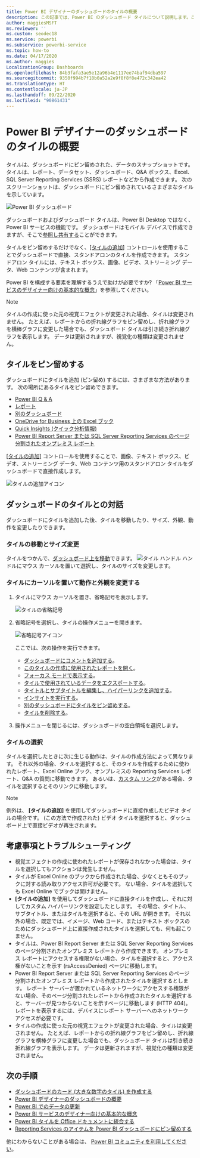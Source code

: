 ```yaml
---
title: Power BI デザイナーのダッシュボードのタイルの概要
description: この記事では、Power BI のダッシュボード タイルについて説明します。これには、SQL Server Reporting Services (SSRS) レポートから作成されたタイルも含まれます。
author: maggiesMSFT
ms.reviewer: ''
ms.custom: seodec18
ms.service: powerbi
ms.subservice: powerbi-service
ms.topic: how-to
ms.date: 04/17/2020
ms.author: maggies
LocalizationGroup: Dashboards
ms.openlocfilehash: 84b3fafa3ae5e12a96b4e1117ee74baf94dba597
ms.sourcegitcommit: 9350f994b7f18b0a52a2e9f8f8f8e472c342ea42
ms.translationtype: HT
ms.contentlocale: ja-JP
ms.lasthandoff: 09/22/2020
ms.locfileid: "90861431"
---
```

# <a name="intro-to-dashboard-tiles-for-power-bi-designers"></a>Power BI デザイナーのダッシュボードのタイルの概要

タイルは、ダッシュボードにピン留めされた、データのスナップショットです。 タイルは、レポート、データセット、ダッシュボード、Q&A ボックス、Excel、SQL Server Reporting Services (SSRS) レポートなどから作成できます。  次のスクリーンショットは、ダッシュボードにピン留めされているさまざまなタイルを示しています。

![Power BI ダッシュボード](media/service-dashboard-tiles/power-bi-dashboard.png)

ダッシュボードおよびダッシュボード タイルは、Power BI Desktop ではなく、Power BI サービスの機能です。 ダッシュボードはモバイル デバイスで作成できますが、そこで[参照し共有する](../consumer/mobile/mobile-apps-view-dashboard.md)ことができます。

タイルをピン留めするだけでなく、[[タイルの追加]](service-dashboard-add-widget.md) コントロールを使用することでダッシュボードで直接、スタンドアロンのタイルを作成できます。 スタンドアロン タイルには、テキスト ボックス、画像、ビデオ、ストリーミング データ、Web コンテンツが含まれます。

Power BI を構成する要素を理解するうえで助けが必要ですか? 「[Power BI サービスのデザイナー向けの基本的な概念](../fundamentals/service-basic-concepts.md)」を参照してください。

> [!NOTE]
> タイルの作成に使った元の視覚エフェクトが変更された場合、タイルは変更されません。  たとえば、レポートからの折れ線グラフをピン留めし、折れ線グラフを横棒グラフに変更した場合でも、ダッシュボード タイルは引き続き折れ線グラフを表示します。 データは更新されますが、視覚化の種類は変更されません。
> 
> 

## <a name="pin-a-tile"></a>タイルをピン留めする
ダッシュボードにタイルを追加 (ピン留め) するには、さまざまな方法があります。 次の場所にあるタイルをピン留めできます。

* [Power BI Q & A](service-dashboard-pin-tile-from-q-and-a.md)
* [レポート](service-dashboard-pin-tile-from-report.md)
* [別のダッシュボード](service-pin-tile-to-another-dashboard.md)
* [OneDrive for Business 上の Excel ブック](service-dashboard-pin-tile-from-excel.md)
* [Quick Insights (クイック分析情報)](service-insights.md)
* [Power BI Report Server または SQL Server Reporting Services のページ分割されたオンプレミス レポート](/sql/reporting-services/pin-reporting-services-items-to-power-bi-dashboards)

[[タイルの追加]](service-dashboard-add-widget.md) コントロールを使用することで、画像、テキスト ボックス、ビデオ、ストリーミング データ、Web コンテンツ用のスタンドアロン タイルをダッシュボードで直接作成します。

  ![タイルの追加アイコン](media/service-dashboard-tiles/add_widgetnew.png)

## <a name="interact-with-tiles-on-a-dashboard"></a>ダッシュボードのタイルとの対話
ダッシュボードにタイルを追加した後、タイルを移動したり、サイズ、外観、動作を変更したりできます。

### <a name="move-and-resize-a-tile"></a>タイルの移動とサイズ変更
タイルをつかんで、[ダッシュボード上を移動](service-dashboard-edit-tile.md)できます。 ![タイル ハンドル](media/service-dashboard-tiles/resize-handle.jpg) ハンドルにマウス カーソルを置いて選択し、タイルのサイズを変更します。

### <a name="hover-over-a-tile-to-change-the-appearance-and-behavior"></a>タイルにカーソルを置いて動作と外観を変更する
1. タイルにマウス カーソルを置き、省略記号を表示します。
   
    ![タイルの省略記号](media/service-dashboard-tiles/ellipses_new.png)
2. 省略記号を選択し、タイルの操作メニューを開きます。
   
    ![省略記号アイコン](media/service-dashboard-tiles/power-bi-tile-menu.png)
   
    ここでは、次の操作を実行できます。
   
     * [ダッシュボードにコメントを追加する](../consumer/end-user-comment.md)。
     * [このタイルの作成に使用されたレポートを開く](../consumer/end-user-reports.md)。  
     * [フォーカス モードで表示する](../consumer/end-user-focus.md)。   
     * [タイルで使用されているデータをエクスポートする](../visuals/power-bi-visualization-export-data.md)。
     * [タイトルとサブタイトルを編集し、ハイパーリンクを追加する](service-dashboard-edit-tile.md)。 
     * [インサイトを実行する](service-insights.md)。 
     * [別のダッシュボードにタイルをピン留めする](service-pin-tile-to-another-dashboard.md)。
     * [タイルを削除する](service-dashboard-edit-tile.md)。

3. 操作メニューを閉じるには、ダッシュボードの空白領域を選択します。

### <a name="select-a-tile"></a>タイルの選択
タイルを選択したときに次に生じる動作は、タイルの作成方法によって異なります。 それ以外の場合、タイルを選択すると、そのタイルを作成するために使われたレポート、Excel Online ブック、オンプレミスの Reporting Services レポート、Q&A の質問に移動できます。 あるいは、[カスタム リンク](service-dashboard-edit-tile.md)がある場合、タイルを選択するとそのリンクに移動します。

> [!NOTE]
> 例外は、 **[タイルの追加]** を使用してダッシュボードに直接作成したビデオ タイルの場合です。 (この方法で作成された) ビデオ タイルを選択すると、ダッシュボード上で直接ビデオが再生されます。   
> 
> 

## <a name="considerations-and-troubleshooting"></a>考慮事項とトラブルシューティング

* 視覚エフェクトの作成に使われたレポートが保存されなかった場合は、タイルを選択してもアクションは発生しません。
* タイルが Excel Online のブックから作成された場合、少なくともそのブックに対する読み取りアクセス許可が必要です。 ない場合、タイルを選択しても Excel Online でブックは開けません。
* **[タイルの追加]** を使用してダッシュボードに直接タイルを作成し、それに対してカスタム ハイパーリンクを設定したとします。 その場合、タイトル、サブタイトル、またはタイルを選択すると、その URL が開きます。 それ以外の場合、既定では、イメージ、Web コード、またはテキスト ボックスのためにダッシュボード上に直接作成されたタイルを選択しても、何も起こりません。
* タイルは、Power BI Report Server または SQL Server Reporting Services のページ分割されたオンプレミス レポートから作成できます。 オンプレミス レポートにアクセスする権限がない場合、タイルを選択すると、アクセス権がないことを示す (rsAccessDenied) ページに移動します。
* Power BI Report Server または SQL Server Reporting Services のページ分割されたオンプレミス レポートから作成されたタイルを選択するとします。 レポート サーバーが置かれているネットワークにアクセスする権限がない場合、そのページ分割されたレポートから作成されたタイルを選択すると、サーバーが見つからないことを示すページに移動します (HTTP 404)。 レポートを表示するには、デバイスにレポート サーバーへのネットワーク アクセスが必要です。
* タイルの作成に使った元の視覚エフェクトが変更された場合、タイルは変更されません。 たとえば、レポートからの折れ線グラフをピン留めし、折れ線グラフを横棒グラフに変更した場合でも、ダッシュボード タイルは引き続き折れ線グラフを表示します。 データは更新されますが、視覚化の種類は変更されません。

## <a name="next-steps"></a>次の手順
- [ダッシュボードのカード (大きな数字のタイル) を作成する](../visuals/power-bi-visualization-card.md)
- [Power BI デザイナーのダッシュボードの概要](service-dashboards.md)  
- [Power BI でのデータの更新](../connect-data/refresh-data.md)
- [Power BI サービスのデザイナー向けの基本的な概念](../fundamentals/service-basic-concepts.md)
- [Power BI タイルを Office ドキュメントに統合する](https://powerbi.microsoft.com/blog/integrating-power-bi-tiles-into-office-documents/)
- [Reporting Services のアイテムを Power BI ダッシュボードにピン留めする](/sql/reporting-services/pin-reporting-services-items-to-power-bi-dashboards)

他にわからないことがある場合は、 [Power BI コミュニティを利用してください](https://community.powerbi.com/)。